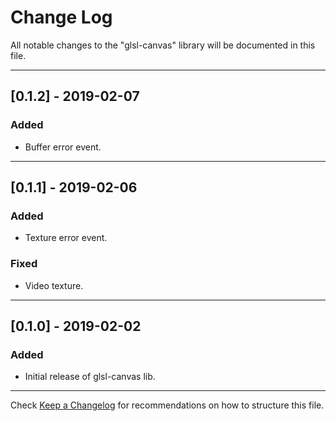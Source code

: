 # Change Log
All notable changes to the "glsl-canvas" library will be documented in this file.

---

## [0.1.2] - 2019-02-07
### Added
- Buffer error event.

---

## [0.1.1] - 2019-02-06
### Added
- Texture error event.
### Fixed
- Video texture.

---

## [0.1.0] - 2019-02-02
### Added
- Initial release of glsl-canvas lib.

---

Check [Keep a Changelog](http://keepachangelog.com/) for recommendations on how to structure this file.

